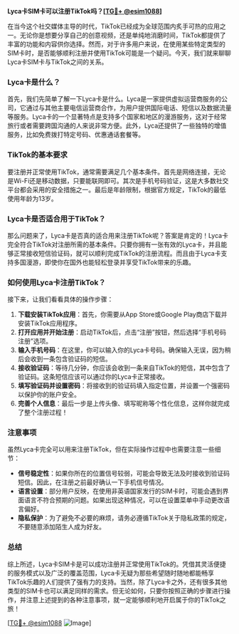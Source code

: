 **Lyca卡SIM卡可以注册TikTok吗？[[TG💪+ @esim1088](https://t.me/s/esim1088)]**

在当今这个社交媒体主导的时代，TikTok已经成为全球范围内炙手可热的应用之一。无论你是想要分享自己的创意视频，还是单纯地消磨时间，TikTok都提供了丰富的功能和内容供你选择。然而，对于许多用户来说，在使用某些特定类型的SIM卡时，是否能够顺利注册并使用TikTok可能是一个疑问。今天，我们就来聊聊Lyca卡SIM卡与TikTok之间的关系。

### Lyca卡是什么？

首先，我们先简单了解一下Lyca卡是什么。Lyca是一家提供虚拟运营商服务的公司，它通过与其他主要电信运营商合作，为用户提供国际电话、短信以及数据流量等服务。Lyca卡的一个显著特点是支持多个国家和地区的漫游服务，这对于经常旅行或者需要跨国沟通的人来说非常方便。此外，Lyca还提供了一些独特的增值服务，比如免费拨打特定号码、优惠通话套餐等。

### TikTok的基本要求

要注册并正常使用TikTok，通常需要满足几个基本条件。首先是网络连接，无论是Wi-Fi还是移动数据，只要能联网即可。其次是手机号码验证，这是大多数社交平台都会采用的安全措施之一。最后是年龄限制，根据官方规定，TikTok的最低使用年龄为13岁。

### Lyca卡是否适合用于TikTok？

那么问题来了，Lyca卡是否真的适合用来注册TikTok呢？答案是肯定的！Lyca卡完全符合TikTok对注册所需的基本条件。只要你拥有一张有效的Lyca卡，并且能够正常接收短信验证码，就可以顺利完成TikTok的注册流程。而且由于Lyca卡支持多国漫游，即使你在国外也能轻松登录并享受TikTok带来的乐趣。

### 如何使用Lyca卡注册TikTok？

接下来，让我们看看具体的操作步骤：

1. **下载安装TikTok应用**：首先，你需要从App Store或Google Play商店下载并安装TikTok应用程序。
2. **打开应用并开始注册**：启动TikTok后，点击“注册”按钮，然后选择“手机号码注册”选项。
3. **输入手机号码**：在这里，你可以输入你的Lyca卡号码。确保输入无误，因为稍后会收到一条包含验证码的短信。
4. **接收验证码**：等待几分钟，你应该会收到一条来自TikTok的短信，其中包含了验证码。这条短信应该可以通过你的Lyca卡正常接收。
5. **填写验证码并设置密码**：将接收到的验证码填入指定位置，并设置一个强密码以保护你的账户安全。
6. **完善个人信息**：最后一步是上传头像、填写昵称等个性化信息，这样你就完成了整个注册过程！

### 注意事项

虽然Lyca卡完全可以用来注册TikTok，但在实际操作过程中也需要注意一些细节：

- **信号稳定性**：如果你所在的位置信号较弱，可能会导致无法及时接收到验证码短信。因此，在注册之前最好确认一下手机信号情况。
- **语言设置**：部分用户反映，在使用非英语国家发行的SIM卡时，可能会遇到界面语言不符合预期的问题。如果出现这种情况，可以在设置菜单中手动更改语言偏好。
- **隐私保护**：为了避免不必要的麻烦，请务必遵循TikTok关于隐私政策的规定，不要随意添加陌生人成为好友。

### 总结

综上所述，Lyca卡SIM卡是可以成功注册并正常使用TikTok的。凭借其灵活便捷的服务模式以及广泛的覆盖范围，Lyca卡无疑为那些希望随时随地都能畅享TikTok乐趣的人们提供了强有力的支持。当然，除了Lyca卡之外，还有很多其他类型的SIM卡也可以满足同样的需求。但无论如何，只要你按照正确的步骤进行操作，并注意上述提到的各种注意事项，就一定能够顺利地开启属于你的TikTok之旅！

[[TG💪+ @esim1088](https://t.me/s/esim1088) ![Image](https://i.postimg.cc/4NQfJmqS/Snipaste-2025-05-13-00-14-12.png)]